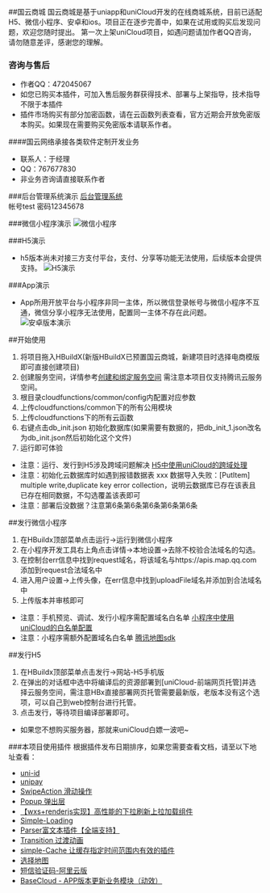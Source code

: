 ##国云商城
国云商城是基于uniapp和uniCloud开发的在线商城系统，目前已适配H5、微信小程序、安卓和ios。项目正在逐步完善中，如果在试用或购买后发现问题，欢迎您随时提出。
第一次上架uniCloud项目，如遇问题请加作者QQ咨询，请勿随意差评，感谢您的理解。

### 咨询与售后
* 作者QQ：472045067
* 如您已购买本插件，可加入售后服务群获得技术、部署与上架指导，技术指导不限于本插件
* 插件市场购买有部分加密函数，请在云函数列表查看，官方近期会开放免密版本购买。如果现在需要购买免密版本请联系作者。

####国云网络承接各类软件定制开发业务
* 联系人：于经理
* QQ：767677830 
* 非业务咨询请直接联系作者

###后台管理系统演示
[后台管理系统](https://static-95f1970c-da88-4722-9673-897de6038fc7.bspapp.com/admin/index.html)  
帐号test 密码12345678

###微信小程序演示
![微信小程序](https://vkceyugu.cdn.bspapp.com/VKCEYUGU-mix-mall-admin/451ccc60-d285-11ea-8a36-ebb87efcf8c0.jpg)

###H5演示
* h5版本尚未对接三方支付平台，支付、分享等功能无法使用，后续版本会提供支持。
![H5演示](https://vkceyugu.cdn.bspapp.com/VKCEYUGU-mix-mall-admin/e51c3ad0-d284-11ea-81ea-f115fe74321c.png)

###App演示
* App所用开放平台与小程序非同一主体，所以微信登录帐号与微信小程序不互通，微信分享小程序无法使用，配置同一主体不存在此问题。
![安卓版本演示](https://7478-tx-cloud-mix-mall-d6944c-1302673523.tcb.qcloud.la/1599142095177614441.jpg)

##开始使用
1. 将项目拖入HBuildX(新版HBuildX已预置国云商城，新建项目时选择电商模版即可直接创建项目)
2. 创建服务空间，详情参考[创建和绑定服务空间](https://uniapp.dcloud.net.cn/uniCloud/quickstart?id=%e5%88%9b%e5%bb%ba%e5%92%8c%e7%bb%91%e5%ae%9a%e6%9c%8d%e5%8a%a1%e7%a9%ba%e9%97%b4) 需注意本项目仅支持腾讯云服务空间。
3. 根目录cloudfunctions/common/config内配置对应参数
4. 上传cloudfunctions/common下的所有公用模块
5. 上传cloudfunctions下的所有云函数
6. 右键点击db_init.json 初始化数据库(如果需要有数据的，把db_init_1.json改名为db_init.json然后初始化这个文件)
7. 运行即可体验
* 注意：运行、发行到H5涉及跨域问题解决 [H5中使用uniCloud的跨域处理](https://uniapp.dcloud.io/uniCloud/quickstart?id=useinh5)
* 注意：初始化云数据库时如遇到报错数据表 xxx 数据导入失败：[PutItem] multiple write,duplicate key error collection，说明云数据库已存在该表且已存在相同数据，不勾选覆盖该表即可
* 注意：部署后没数据？注意第6条第6条第6条第6条第6条

##发行微信小程序
1. 在HBuildx顶部菜单点击运行->运行到微信小程序 
2. 在小程序开发工具右上角点击详情->本地设置->去除不校验合法域名的勾选。
3. 在控制台err信息中找到request域名，将该域名与https://apis.map.qq.com添加到request合法域名中
4. 进入用户设置->上传头像，在err信息中找到uploadFile域名并添加到合法域名中
5. 上传版本并审核即可
* 注意：手机预览、调试、发行小程序需配置域名白名单 [小程序中使用uniCloud的白名单配置](https://uniapp.dcloud.net.cn/uniCloud/quickstart?id=%e5%b0%8f%e7%a8%8b%e5%ba%8f%e4%b8%ad%e4%bd%bf%e7%94%a8unicloud%e7%9a%84%e7%99%bd%e5%90%8d%e5%8d%95%e9%85%8d%e7%bd%ae)
* 注意：小程序需额外配置域名白名单 [腾讯地图sdk](https://apis.map.qq.com)

##发行H5
1. 在HBuildx顶部菜单点击发行->网站-H5手机版
2. 在弹出的对话框中选中将编译后的资源部署到[uniCloud-前端网页托管]并选择云服务空间，需注意HBx直接部署网页托管需要最新版，老版本没有这个选项，可以自己到web控制台进行托管。
3. 点击发行，等待项目编译部署即可。 
* 如果您不想购买服务器，那就来uniCloud白嫖一波吧~


###本项目使用插件
根据插件发布日期排序，如果您需要查看文档，请至以下地址查看：
* [uni-id](https://uniapp.dcloud.io/uniCloud/uni-id)
* [unipay](https://uniapp.dcloud.io/uniCloud/unipay)
* [SwipeAction 滑动操作](https://ext.dcloud.net.cn/plugin?id=181)
* [Popup 弹出层](https://ext.dcloud.net.cn/plugin?id=329)
* [【wxs+renderjs实现】高性能的下拉刷新上拉加载组件](https://ext.dcloud.net.cn/plugin?id=343)
* [Simple-Loading](https://ext.dcloud.net.cn/plugin?id=397)
* [Parser富文本插件【全端支持】](https://ext.dcloud.net.cn/plugin?id=805)
* [Transition 过渡动画](https://ext.dcloud.net.cn/plugin?id=985)
* [simple-Cache 让缓存指定时间范围内有效的插件](https://ext.dcloud.net.cn/plugin?id=1129)
* [选择地图](https://ext.dcloud.net.cn/plugin?id=1133)
* [短信验证码-阿里云版](https://ext.dcloud.net.cn/plugin?id=1947)
* [BaseCloud - APP版本更新业务模块（动效）](https://ext.dcloud.net.cn/plugin?id=2510)






